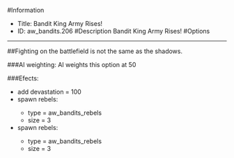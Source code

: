 #Information
 - Title: Bandit King Army Rises!
 - ID: aw_bandits.206
#Description
Bandit King Army Rises!
#Options

___
##Fighting on the battlefield is not the same as the shadows.

###AI weighting:
AI weights this option at 50


###Efects:<ul><li>add devastation = 100</li><li>spawn rebels:</li><ul><li>type = aw_bandits_rebels</li><li>size = 3</li></ul><li>spawn rebels:</li><ul><li>type = aw_bandits_rebels</li><li>size = 3</li></ul></ul>
